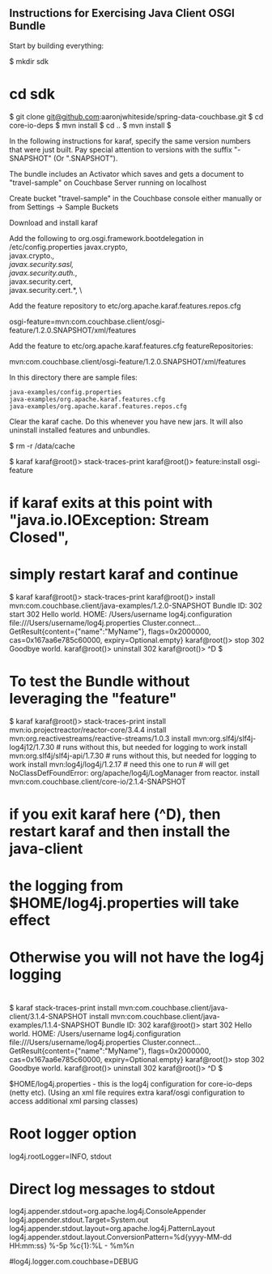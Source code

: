 
Instructions for Exercising Java Client OSGI Bundle
---------------------------------------------------

Start by building everything:

$ mkdir sdk
# cd sdk
$ git clone git@github.com:aaronjwhiteside/spring-data-couchbase.git
$ cd core-io-deps
$ mvn install
$ cd ..
$ mvn install
$ 

In the following instructions for karaf,  specify the same version numbers that were just built.
Pay special attention to versions with the suffix "-SNAPSHOT" (Or ".SNAPSHOT").

The bundle includes an Activator which saves and gets a document 
to "travel-sample" on Couchbase Server running on localhost

Create bucket "travel-sample" in the Couchbase console either manually or from Settings -> Sample Buckets

Download and install karaf

Add the following to org.osgi.framework.bootdelegation in <karaf>/etc/config.properties
     javax.crypto, \
     javax.crypto.*, \
     javax.security.sasl, \
     javax.security.auth.*, \
     javax.security.cert, \
     javax.security.cert.*, \

Add the feature repository to etc/org.apache.karaf.features.repos.cfg

osgi-feature=mvn:com.couchbase.client/osgi-feature/1.2.0.SNAPSHOT/xml/features

Add the feature to etc/org.apache.karaf.features.cfg featureRepositories:

  mvn:com.couchbase.client/osgi-feature/1.2.0.SNAPSHOT/xml/features

In this directory there are sample files:

	java-examples/config.properties
	java-examples/org.apache.karaf.features.cfg
	java-examples/org.apache.karaf.features.repos.cfg

Clear the karaf cache.  Do this whenever you have new jars.
It will also uninstall installed features and unbundles.

$ rm -r <karaf-dir>/data/cache

$ karaf
karaf@root()> stack-traces-print
karaf@root()> feature:install osgi-feature
# if karaf exits at this point with "java.io.IOException: Stream Closed",
# simply restart karaf and continue
$ karaf
karaf@root()> stack-traces-print
karaf@root()> install mvn:com.couchbase.client/java-examples/1.2.0-SNAPSHOT
Bundle ID: 302
start 302
Hello world.
HOME: /Users/username
log4j.configuration file:///Users/username/log4j.properties
Cluster.connect...
GetResult{content={"name":"MyName"}, flags=0x2000000, cas=0x167aa6e785c60000, expiry=Optional.empty}
karaf@root()> stop 302
Goodbye world.
karaf@root()> uninstall 302
karaf@root()> 
^D
$


To test the Bundle without leveraging the "feature"
===================================================

$ karaf
karaf@root()> 
stack-traces-print
install mvn:io.projectreactor/reactor-core/3.4.4
install mvn:org.reactivestreams/reactive-streams/1.0.3
install mvn:org.slf4j/slf4j-log4j12/1.7.30 # runs without this, but needed for logging to work
install mvn:org.slf4j/slf4j-api/1.7.30 # runs without this, but needed for logging to work
install mvn:log4j/log4j/1.2.17 # need this one to run # will get NoClassDefFoundError: org/apache/log4j/LogManager from reactor.
install mvn:com.couchbase.client/core-io/2.1.4-SNAPSHOT
#
# if you exit karaf here (^D), then restart karaf and then install the java-client
# the logging from $HOME/log4j.properties will take effect
# Otherwise you will not have the log4j logging
#
$ karaf
stack-traces-print
install mvn:com.couchbase.client/java-client/3.1.4-SNAPSHOT
install mvn:com.couchbase.client/java-examples/1.1.4-SNAPSHOT
Bundle ID: 302
karaf@root()> start 302
Hello world.
HOME: /Users/username
log4j.configuration file:///Users/username/log4j.properties
Cluster.connect...
GetResult{content={"name":"MyName"}, flags=0x2000000, cas=0x167aa6e785c60000, expiry=Optional.empty}
karaf@root()> stop 302
Goodbye world.
karaf@root()> uninstall 302
karaf@root()> 
^D
$

$HOME/log4j.properties - this is the log4j configuration for core-io-deps (netty etc). 
(Using an xml file requires extra karaf/osgi configuration to access additional xml parsing classes)

# Root logger option
log4j.rootLogger=INFO, stdout

# Direct log messages to stdout
log4j.appender.stdout=org.apache.log4j.ConsoleAppender
log4j.appender.stdout.Target=System.out
log4j.appender.stdout.layout=org.apache.log4j.PatternLayout
log4j.appender.stdout.layout.ConversionPattern=%d{yyyy-MM-dd HH:mm:ss} %-5p %c{1}:%L - %m%n

#log4j.logger.com.couchbase=DEBUG

